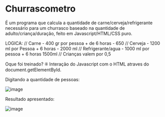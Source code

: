# Churrascometro
É um programa que calcula a quantidade de carne/cerveja/refrigerante necessário para um churrasco baseado na quantidade de adulto/criança/duração, feito em Javascript/HTML/CSS puro.

LOGICA:
// Carne - 400 gr por pessoa   + de 6 horas - 650
// Cerveja - 1200 ml por Pessoa + 6 horas - 2000 ml
// Refrigerante/agua - 1000 ml por pessoa + 6 horas 1500ml
// Crianças valem por 0,5

Oque foi treinado?
⁜ Interação do Javascript com o HTML atraves do document.getElementById.



Digitando a quantidade de pessoas:

![image](https://user-images.githubusercontent.com/130236840/230730299-d16378a6-d4bd-4450-a485-86311384b973.png)


Resultado apresentado:

![image](https://user-images.githubusercontent.com/130236840/230730310-71cd7f0f-66e5-4898-bd36-9c35f325e00b.png)

